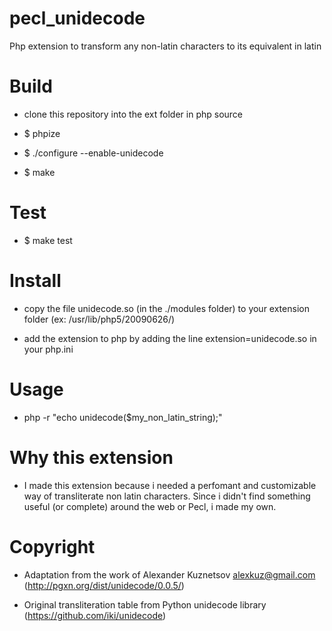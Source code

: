# pecl_unidecode
Php extension to transform any non-latin characters to its equivalent in latin


# Build

* clone this repository into the ext folder in php source

* $ phpize

* $ ./configure --enable-unidecode

* $ make

# Test

* $ make test

# Install

* copy the file unidecode.so (in the ./modules folder) to your extension folder (ex: /usr/lib/php5/20090626/)

* add the extension to php by adding the line extension=unidecode.so in your php.ini




# Usage

* php -r "echo unidecode($my_non_latin_string);"

# Why this extension

* I made this extension because i needed a perfomant and customizable way of transliterate non latin characters. Since i didn't
find something useful (or complete) around the web or Pecl, i made my own.



# Copyright

* Adaptation from the work of Alexander Kuznetsov <alexkuz@gmail.com> (http://pgxn.org/dist/unidecode/0.0.5/)

* Original transliteration table from Python unidecode library (https://github.com/iki/unidecode)